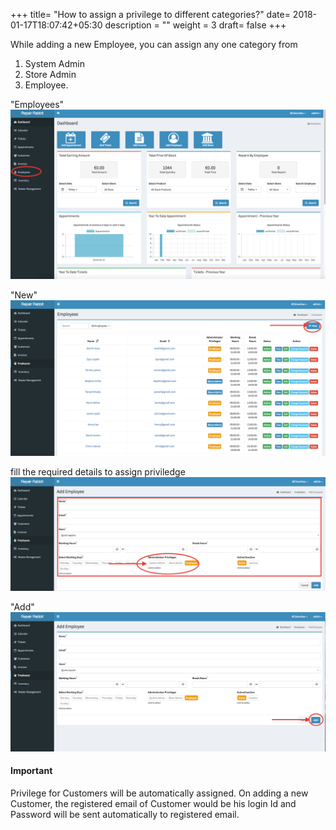 +++
title= "How to assign a privilege to different categories?"
date= 2018-01-17T18:07:42+05:30
description = ""
weight = 3
draft= false
+++


While adding a new Employee, you can assign any one category from


1. System Admin
2. Store Admin
3. Employee.

"Employees"
![How to assign a privilege to different categories?](/images/employees/how_to_assing_priviledges/go_to_employees.png)

"New"
![How to assign a privilege to different categories?](/images/employees/how_to_assing_priviledges/add_new.png)

fill the required details to assign priviledge
![How to assign a privilege to different categories?](/images/employees/how_to_assing_priviledges/fill_the_required_details_and_assign_privilege.png)

"Add"
![How to assign a privilege to different categories?](/images/employees/how_to_assing_priviledges/click_add.png)


#### Important
Privilege for Customers will be automatically assigned. On adding a new Customer, the registered email of Customer would be his login Id and Password will be sent automatically to registered email.
